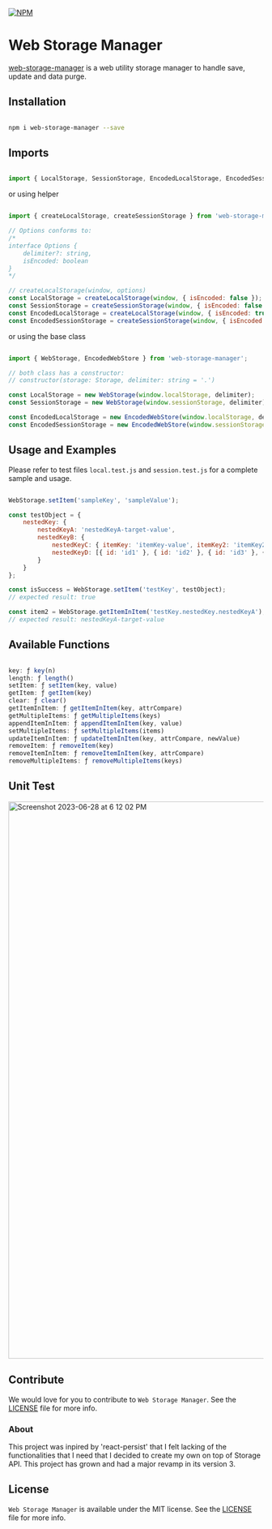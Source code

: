 [![NPM](https://nodei.co/npm/web-storage-manager.png?downloads=true&downloadRank=true&stars=true)](https://nodei.co/npm/web-storage-manager/)

# Web Storage Manager
[web-storage-manager](https://www.npmjs.com/package/web-storage-manager) is a web utility storage manager to handle save, update and data purge.

## Installation

```bash

npm i web-storage-manager --save

```

## Imports

```js

import { LocalStorage, SessionStorage, EncodedLocalStorage, EncodedSessionStorage } from 'web-storage-manager';

```

or using helper

```js

import { createLocalStorage, createSessionStorage } from 'web-storage-manager';

// Options conforms to:
/*
interface Options {
    delimiter?: string,
    isEncoded: boolean
}
*/

// createLocalStorage(window, options)
const LocalStorage = createLocalStorage(window, { isEncoded: false });
const SessionStorage = createSessionStorage(window, { isEncoded: false });
const EncodedLocalStorage = createLocalStorage(window, { isEncoded: true });
const EncodedSessionStorage = createSessionStorage(window, { isEncoded: true });

```

or using the base class

```js

import { WebStorage, EncodedWebStore } from 'web-storage-manager';

// both class has a constructor:
// constructor(storage: Storage, delimiter: string = '.')

const LocalStorage = new WebStorage(window.localStorage, delimiter);
const SessionStorage = new WebStorage(window.sessionStorage, delimiter);

const EncodedLocalStorage = new EncodedWebStore(window.localStorage, delimiter);
const EncodedSessionStorage = new EncodedWebStore(window.sessionStorage, delimiter);

```

## Usage and Examples

Please refer to test files `local.test.js` and `session.test.js` for a complete sample and usage.

```js

WebStorage.setItem('sampleKey', 'sampleValue');

const testObject = {
    nestedKey: {
        nestedKeyA: 'nestedKeyA-target-value',
        nestedKeyB: {
            nestedKeyC: { itemKey: 'itemKey-value', itemKey2: 'itemKey2-target-value' },
            nestedKeyD: [{ id: 'id1' }, { id: 'id2' }, { id: 'id3' }, { id: 'idz' }]
        }
    }
};

const isSuccess = WebStorage.setItem('testKey', testObject);
// expected result: true

const item2 = WebStorage.getItemInItem('testKey.nestedKey.nestedKeyA');
// expected result: nestedKeyA-target-value

```

## Available Functions

```js

key: ƒ key(n)
length: ƒ length()
setItem: ƒ setItem(key, value)
getItem: ƒ getItem(key)
clear: ƒ clear()
getItemInItem: ƒ getItemInItem(key, attrCompare)
getMultipleItems: ƒ getMultipleItems(keys)
appendItemInItem: ƒ appendItemInItem(key, value)
setMultipleItems: ƒ setMultipleItems(items)
updateItemInItem: ƒ updateItemInItem(key, attrCompare, newValue)
removeItem: ƒ removeItem(key)
removeItemInItem: ƒ removeItemInItem(key, attrCompare)
removeMultipleItems: ƒ removeMultipleItems(keys)

```

## Unit Test
<img width="1099" alt="Screenshot 2023-06-28 at 6 12 02 PM" src="https://github.com/nferocious76/web-storage-manager/assets/8805997/66e72f6e-52ab-43d9-95ce-6ba0b0e7a077">

## Contribute
We would love for you to contribute to `Web Storage Manager`. See the [LICENSE](https://github.com/nferocious76/web-storage-manager/blob/master/LICENSE) file for more info.

### About

This project was inpired by 'react-persist' that I felt lacking of the functionalities that I need that I decided to create my own on top of Storage API.
This project has grown and had a major revamp in its version 3.

## License

`Web Storage Manager` is available under the MIT license. See the [LICENSE](https://github.com/nferocious76/web-storage-manager/blob/master/LICENSE) file for more info.

